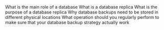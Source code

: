 What is the main role of a database What is a database replica What is the purpose of a database replica Why database backups need to be stored in different physical locations What operation should you regularly perform to make sure that your database backup strategy actually work


